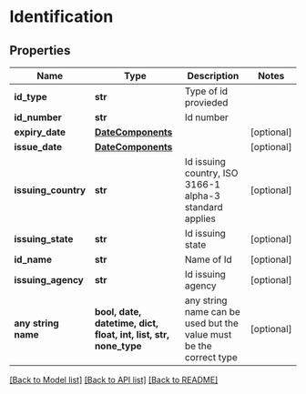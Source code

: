 # Identification


## Properties
Name | Type | Description | Notes
------------ | ------------- | ------------- | -------------
**id_type** | **str** | Type of id provieded | 
**id_number** | **str** | Id number | 
**expiry_date** | [**DateComponents**](DateComponents.md) |  | [optional] 
**issue_date** | [**DateComponents**](DateComponents.md) |  | [optional] 
**issuing_country** | **str** | Id issuing country, ISO 3166-1 alpha-3 standard applies | [optional] 
**issuing_state** | **str** | Id issuing state | [optional] 
**id_name** | **str** | Name of Id | [optional] 
**issuing_agency** | **str** | Id issuing agency | [optional] 
**any string name** | **bool, date, datetime, dict, float, int, list, str, none_type** | any string name can be used but the value must be the correct type | [optional]

[[Back to Model list]](../README.md#documentation-for-models) [[Back to API list]](../README.md#documentation-for-api-endpoints) [[Back to README]](../README.md)


